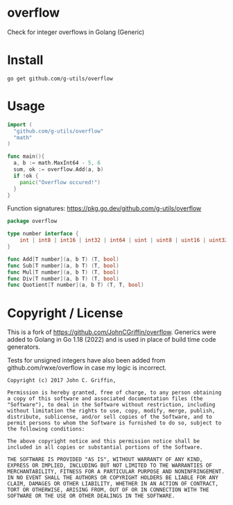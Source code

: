 # overflow
 Check for integer overflows in Golang (Generic)

 # Install
 `go get github.com/g-utils/overflow`

 # Usage

```go
import (
  "github.com/g-utils/overflow"
  "math"
)

func main(){
  a, b := math.MaxInt64 - 5, 6
  sum, ok := overflow.Add(a, b)
  if !ok {
    panic("Overflow occured!")
  }
}
```
Function signatures: https://pkg.go.dev/github.com/g-utils/overflow

```go
package overflow

type number interface {
	int | int8 | int16 | int32 | int64 | uint | uint8 | uint16 | uint32 | uint64
}

func Add[T number](a, b T) (T, bool)
func Sub[T number](a, b T) (T, bool)
func Mul[T number](a, b T) (T, bool)
func Div[T number](a, b T) (T, bool)
func Quotient[T number](a, b T) (T, T, bool)
```



# Copyright / License

This is a fork of https://github.com/JohnCGriffin/overflow. Generics were added to Golang in Go 1.18 (2022) and is used in place of build time code generators.

Tests for unsigned integers have also been added from github.com/rwxe/overflow in case my logic is incorrect.

```
Copyright (c) 2017 John C. Griffin,

Permission is hereby granted, free of charge, to any person obtaining a copy of this software and associated documentation files (the "Software"), to deal in the Software without restriction, including without limitation the rights to use, copy, modify, merge, publish, distribute, sublicense, and/or sell copies of the Software, and to permit persons to whom the Software is furnished to do so, subject to the following conditions:

The above copyright notice and this permission notice shall be included in all copies or substantial portions of the Software.

THE SOFTWARE IS PROVIDED "AS IS", WITHOUT WARRANTY OF ANY KIND, EXPRESS OR IMPLIED, INCLUDING BUT NOT LIMITED TO THE WARRANTIES OF MERCHANTABILITY, FITNESS FOR A PARTICULAR PURPOSE AND NONINFRINGEMENT. IN NO EVENT SHALL THE AUTHORS OR COPYRIGHT HOLDERS BE LIABLE FOR ANY CLAIM, DAMAGES OR OTHER LIABILITY, WHETHER IN AN ACTION OF CONTRACT, TORT OR OTHERWISE, ARISING FROM, OUT OF OR IN CONNECTION WITH THE SOFTWARE OR THE USE OR OTHER DEALINGS IN THE SOFTWARE.
```
